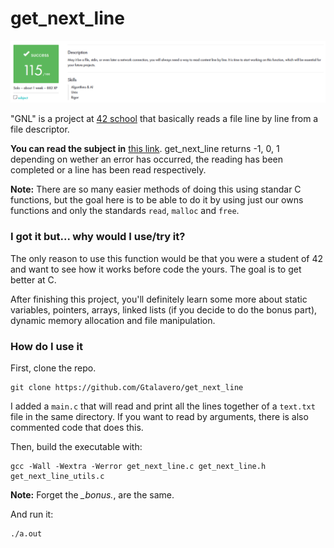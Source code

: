 # get_next_line

![MARK](https://raw.githubusercontent.com/Gtalavero/get_next_line/master/assets/success115.PNG)

"GNL" is a project at [42 school][1] that basically reads a file line by line from a file descriptor.

**You can read the subject in** [this link][2].
get_next_line returns -1, 0, 1 depending on wether an error has occurred, the reading has been completed or a line has been read respectively.

**Note:** There are so many easier methods of doing this using standar C functions, but the goal here is to be able to do it by using just our owns functions and only the standards `read`, `malloc` and `free`.

### I got it but... why would I use/try it?
The only reason to use this function would be that you were a student of 42 and want to see how it works before code the yours. The goal is to get better at C.

After finishing this project, you'll definitely learn some more about static variables, pointers, arrays, linked lists (if you decide to do the bonus part), dynamic memory allocation and file manipulation.

### How do I use it
First, clone the repo.

	git clone https://github.com/Gtalavero/get_next_line

I added a `main.c` that will read and print all the lines together of a `text.txt` file in the same directory. If you want to read by arguments, there is also commented code that does this.

Then, build the executable with:

	gcc -Wall -Wextra -Werror get_next_line.c get_next_line.h get_next_line_utils.c

**Note:** Forget the *_bonus.*, are the same.

And run it:

	./a.out

[1]: https://www.42madrid.com/ "42 Madrid"
[2]: https://github.com/Gtalavero/get_next_line/blob/master/assets/gnl.subject.pdf "GNL subject"

